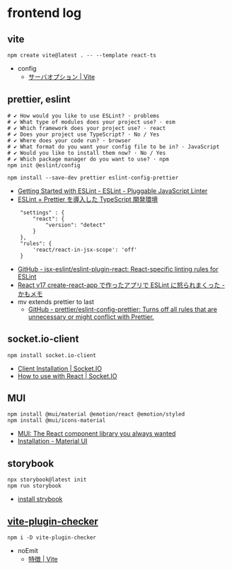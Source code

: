 # frontend log

## vite

```shell
npm create vite@latest . -- --template react-ts
```

- config
  - [サーバオプション | Vite](https://ja.vitejs.dev/config/server-options.html)

## prettier, eslint

```shell
# ✔ How would you like to use ESLint? · problems
# ✔ What type of modules does your project use? · esm
# ✔ Which framework does your project use? · react
# ✔ Does your project use TypeScript? · No / Yes
# ✔ Where does your code run? · browser
# ✔ What format do you want your config file to be in? · JavaScript
# ✔ Would you like to install them now? · No / Yes
# ✔ Which package manager do you want to use? · npm
npm init @eslint/config

npm install --save-dev prettier eslint-config-prettier
```

- [Getting Started with ESLint - ESLint - Pluggable JavaScript Linter](https://eslint.org/docs/latest/use/getting-started)
- [ESLint + Prettier を導入した TypeScript 開発環境](https://zenn.dev/big_tanukiudon/articles/c1ab3dba7ba111)

```
    "settings" : {
        "react": {
            "version": "detect"
        }
    },
    "rules": {
        'react/react-in-jsx-scope': 'off'
    }
```

- [GitHub - jsx-eslint/eslint-plugin-react: React-specific linting rules for ESLint](https://github.com/jsx-eslint/eslint-plugin-react#configuration)
- [React v17 create-react-app で作ったアプリで ESLint に怒られまくった - かもメモ](https://chaika.hatenablog.com/entry/2020/12/04/083000)
- mv extends prettier to last
  - [GitHub - prettier/eslint-config-prettier: Turns off all rules that are unnecessary or might conflict with Prettier.](https://github.com/prettier/eslint-config-prettier)

## socket.io-client

```shell
npm install socket.io-client
```

- [Client Installation | Socket.IO](https://socket.io/docs/v4/client-installation/)
- [How to use with React | Socket.IO](https://socket.io/how-to/use-with-react)

## MUI

```shell
npm install @mui/material @emotion/react @emotion/styled
npm install @mui/icons-material
```

- [MUI: The React component library you always wanted](https://mui.com/)
- [Installation - Material UI](https://mui.com/material-ui/getting-started/installation/)

## storybook
```shell
npx storybook@latest init
npm run storybook
```

- [install strybook](https://storybook.js.org/docs/react/get-started/install)

## [vite-plugin-checker](https://vite-plugin-checker.netlify.app/)
```shell
npm i -D vite-plugin-checker
```

- noEmit
  - [特徴 | Vite](https://ja.vitejs.dev/guide/features.html)

